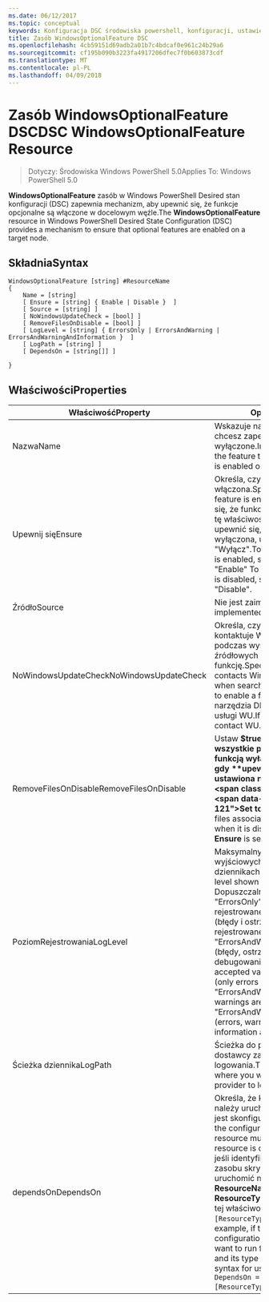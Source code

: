 ```yaml
---
ms.date: 06/12/2017
ms.topic: conceptual
keywords: Konfiguracja DSC środowiska powershell, konfiguracji, ustawienia
title: Zasób WindowsOptionalFeature DSC
ms.openlocfilehash: 4cb59151d69adb2a01b7c4bdcaf0e961c24b29a6
ms.sourcegitcommit: cf195b090b3223fa4917206dfec7f0b603873cdf
ms.translationtype: MT
ms.contentlocale: pl-PL
ms.lasthandoff: 04/09/2018
---
```

# <a name="dsc-windowsoptionalfeature-resource"></a><span data-ttu-id="a58cd-103">Zasób WindowsOptionalFeature DSC</span><span class="sxs-lookup"><span data-stu-id="a58cd-103">DSC WindowsOptionalFeature Resource</span></span>

> <span data-ttu-id="a58cd-104">Dotyczy: Środowiska Windows PowerShell 5.0</span><span class="sxs-lookup"><span data-stu-id="a58cd-104">Applies To: Windows PowerShell 5.0</span></span>

<span data-ttu-id="a58cd-105">**WindowsOptionalFeature** zasób w Windows PowerShell Desired stan konfiguracji (DSC) zapewnia mechanizm, aby upewnić się, że funkcje opcjonalne są włączone w docelowym węźle.</span><span class="sxs-lookup"><span data-stu-id="a58cd-105">The **WindowsOptionalFeature** resource in Windows PowerShell Desired State Configuration (DSC) provides a mechanism to ensure that optional features are enabled on a target node.</span></span>

## <a name="syntax"></a><span data-ttu-id="a58cd-106">Składnia</span><span class="sxs-lookup"><span data-stu-id="a58cd-106">Syntax</span></span>

```
WindowsOptionalFeature [string] #ResourceName
{
    Name = [string]
    [ Ensure = [string] { Enable | Disable }  ]
    [ Source = [string] ]
    [ NoWindowsUpdateCheck = [bool] ]
    [ RemoveFilesOnDisable = [bool] ]
    [ LogLevel = [string] { ErrorsOnly | ErrorsAndWarning | ErrorsAndWarningAndInformation }  ]
    [ LogPath = [string] ]
    [ DependsOn = [string[]] ]

}
```

## <a name="properties"></a><span data-ttu-id="a58cd-107">Właściwości</span><span class="sxs-lookup"><span data-stu-id="a58cd-107">Properties</span></span>

|  <span data-ttu-id="a58cd-108">Właściwość</span><span class="sxs-lookup"><span data-stu-id="a58cd-108">Property</span></span>  |  <span data-ttu-id="a58cd-109">Opis</span><span class="sxs-lookup"><span data-stu-id="a58cd-109">Description</span></span>   |
|---|---|
| <span data-ttu-id="a58cd-110">Nazwa</span><span class="sxs-lookup"><span data-stu-id="a58cd-110">Name</span></span>| <span data-ttu-id="a58cd-111">Wskazuje nazwę funkcji, który chcesz zapewnić jest włączone lub wyłączone.</span><span class="sxs-lookup"><span data-stu-id="a58cd-111">Indicates the name of the feature that you want to ensure is enabled or disabled.</span></span>|
| <span data-ttu-id="a58cd-112">Upewnij się</span><span class="sxs-lookup"><span data-stu-id="a58cd-112">Ensure</span></span>| <span data-ttu-id="a58cd-113">Określa, czy ta funkcja jest włączona.</span><span class="sxs-lookup"><span data-stu-id="a58cd-113">Specifies whether the feature is enabled.</span></span> <span data-ttu-id="a58cd-114">Aby upewnić się, że funkcja jest włączona, ustaw tę właściwość, aby "Włącz", aby upewnić się, że funkcja jest wyłączona, ustaw dla właściwości "Wyłącz".</span><span class="sxs-lookup"><span data-stu-id="a58cd-114">To ensure that the feature is enabled, set this property to "Enable" To ensure that the feature is disabled, set the property to "Disable".</span></span>|
| <span data-ttu-id="a58cd-115">Źródło</span><span class="sxs-lookup"><span data-stu-id="a58cd-115">Source</span></span>| <span data-ttu-id="a58cd-116">Nie jest zaimplementowana.</span><span class="sxs-lookup"><span data-stu-id="a58cd-116">Not implemented.</span></span>|
| <span data-ttu-id="a58cd-117">NoWindowsUpdateCheck</span><span class="sxs-lookup"><span data-stu-id="a58cd-117">NoWindowsUpdateCheck</span></span>| <span data-ttu-id="a58cd-118">Określa, czy narzędzia DISM kontaktuje Windows Update (WU) podczas wyszukiwania plików źródłowych włączyć funkcję.</span><span class="sxs-lookup"><span data-stu-id="a58cd-118">Specifies whether DISM contacts Windows Update (WU) when searching for the source files to enable a feature.</span></span> <span data-ttu-id="a58cd-119">Jeśli $true, narzędzia DISM skontaktować się z usługi WU.</span><span class="sxs-lookup"><span data-stu-id="a58cd-119">If $true, DISM does not contact WU.</span></span>|
| <span data-ttu-id="a58cd-120">RemoveFilesOnDisable</span><span class="sxs-lookup"><span data-stu-id="a58cd-120">RemoveFilesOnDisable</span></span>| <span data-ttu-id="a58cd-121">Ustaw **$true** Aby usunąć wszystkie pliki skojarzone z funkcją wyłączonego (oznacza to, gdy **upewnij się, że** jest ustawiona na "Brak").</span><span class="sxs-lookup"><span data-stu-id="a58cd-121">Set to **$true** to remove all files associated with the feature when it is disabled (that is, when **Ensure** is set to "Absent").</span></span>|
| <span data-ttu-id="a58cd-122">PoziomRejestrowania</span><span class="sxs-lookup"><span data-stu-id="a58cd-122">LogLevel</span></span>| <span data-ttu-id="a58cd-123">Maksymalny poziom informacji wyjściowych wyświetlanych w dziennikach.</span><span class="sxs-lookup"><span data-stu-id="a58cd-123">The maximum output level shown in the logs.</span></span> <span data-ttu-id="a58cd-124">Dopuszczalne wartości to: "ErrorsOnly" (tylko błędy są rejestrowane), "ErrorsAndWarning" (błędy i ostrzeżenia są rejestrowane), a "ErrorsAndWarningAndInformation" (błędy, ostrzeżenia i informacje o debugowaniu są rejestrowane).</span><span class="sxs-lookup"><span data-stu-id="a58cd-124">The accepted values are: "ErrorsOnly" (only errors are logged), "ErrorsAndWarning" (errors and warnings are logged), and "ErrorsAndWarningAndInformation" (errors, warnings, and debug information are logged).</span></span>|
| <span data-ttu-id="a58cd-125">Ścieżka dziennika</span><span class="sxs-lookup"><span data-stu-id="a58cd-125">LogPath</span></span>| <span data-ttu-id="a58cd-126">Ścieżka do pliku dziennika miejscu dostawcy zasobów do operacji logowania.</span><span class="sxs-lookup"><span data-stu-id="a58cd-126">The path to a log file where you want the resource provider to log the operation.</span></span>|
| <span data-ttu-id="a58cd-127">dependsOn</span><span class="sxs-lookup"><span data-stu-id="a58cd-127">DependsOn</span></span>| <span data-ttu-id="a58cd-128">Określa, że konfiguracja inny zasób należy uruchomić przed ten zasób jest skonfigurowany.</span><span class="sxs-lookup"><span data-stu-id="a58cd-128">Specifies that the configuration of another resource must run before this resource is configured.</span></span> <span data-ttu-id="a58cd-129">Na przykład jeśli identyfikator konfiguracji zasobu skryptu bloku, który chcesz uruchomić najpierw jest __ResourceName__ i jej typ jest __ResourceType__, składnia za pomocą tej właściwości jest `DependsOn = "[ResourceType]ResourceName"`.</span><span class="sxs-lookup"><span data-stu-id="a58cd-129">For example, if the ID of the resource configuration script block that you want to run first is __ResourceName__ and its type is __ResourceType__, the syntax for using this property is `DependsOn = "[ResourceType]ResourceName"`.</span></span>|